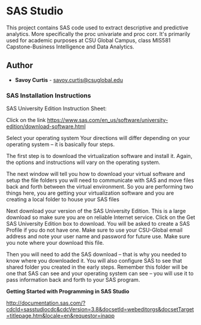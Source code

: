# SAS Studio 
This project contains SAS code used to extract descriptive and predictive analytics.  More specifically the proc univariate and proc corr. It's primarily used for academic purposes at CSU Global Campus, class MIS581 Capstone-Business Intelligence and Data Analytics.

## Author

* **Savoy Curtis** - 	savoy.curtis@csuglobal.edu

### SAS Installation Instructions

SAS University Edition Instruction Sheet:

Click on the link
https://www.sas.com/en_us/software/university-edition/download-software.html

Select your operating system
Your directions will differ depending on your operating system – it is basically four steps.

The first step is to download the virtualization software and install it. Again, the options and
instructions will vary on the operating system.

The next window will tell you how to download your virtual software and setup the file folders you will need
to communicate with SAS and move files back and forth between the virtual environment. So you are performing two things here, you are getting your virtualization software and you are creating a local folder to house your SAS files

Next download your version of the SAS University Edition. This is a large download so make sure you
are on reliable Internet service. Click on the Get SAS University Edition box to download. You will be
asked to create a SAS Profile if you do not have one. Make sure to use your CSU-Global email address
and note your user name and password for future use. Make sure you note where your download this
file.

Then you will need to add the SAS download – that is why you needed to know where you downloaded
it. You will also configure SAS to see that shared folder you created in the early steps. Remember this
folder will be one that SAS can see and your operating system can see – you will use it to pass information back and
forth to your SAS program. 


**Getting Started with Programming in SAS Studio**

http://documentation.sas.com/?cdcId=sasstudiocdc&cdcVersion=3.8&docsetId=webeditorgs&docsetTarget=titlepage.htm&locale=en&requestor=inapp
